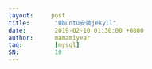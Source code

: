 ```yaml
---
layout:     post
title:       "Ubuntu安装jekyll"
date:        2019-02-10 01:30:00 +0800
author:      mamamiyear
tag:         [mysql]
SN:          10
---
```




